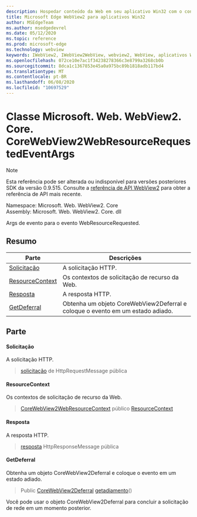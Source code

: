 ```yaml
---
description: Hospedar conteúdo da Web em seu aplicativo Win32 com o controle WebView2 do Microsoft Edge
title: Microsoft Edge WebView2 para aplicativos Win32
author: MSEdgeTeam
ms.author: msedgedevrel
ms.date: 05/12/2020
ms.topic: reference
ms.prod: microsoft-edge
ms.technology: webview
keywords: IWebView2, IWebView2WebView, webview2, WebView, aplicativos Win32, Win32, Edge, ICoreWebView2, ICoreWebView2Controller, controle do navegador, HTML Edge
ms.openlocfilehash: 072ce10e7ac1f34238278366c3e8799a3268cb0b
ms.sourcegitcommit: 8dca1c1367853e45a0a975bc89b1818adb117bd4
ms.translationtype: MT
ms.contentlocale: pt-BR
ms.lasthandoff: 06/08/2020
ms.locfileid: "10697529"
---
```

# Classe Microsoft. Web. WebView2. Core. CoreWebView2WebResourceRequestedEventArgs 

> [!NOTE]
> Esta referência pode ser alterada ou indisponível para versões posteriores SDK da versão 0.9.515. Consulte a [referência de API WebView2](../../../webview2-api-reference.md) para obter a referência de API mais recente.

Namespace: Microsoft. Web. WebView2. Core \
Assembly: Microsoft. Web. WebView2. Core. dll

Args de evento para o evento WebResourceRequested.

## Resumo

 Parte                        | Descrições
--------------------------------|---------------------------------------------
[Solicitação](#request) | A solicitação HTTP.
[ResourceContext](#resourcecontext) | Os contextos de solicitação de recurso da Web.
[Resposta](#response) | A resposta HTTP.
[GetDeferral](#getdeferral) | Obtenha um objeto CoreWebView2Deferral e coloque o evento em um estado adiado.

## Parte

#### Solicitação 

A solicitação HTTP.

> [solicitação](#request) de HttpRequestMessage pública

#### ResourceContext 

Os contextos de solicitação de recurso da Web.

> [CoreWebView2WebResourceContext](./namespace-microsoft-web-webview2-core.md) público [ResourceContext](#resourcecontext)

#### Resposta 

A resposta HTTP.

> [resposta](#response) HttpResponseMessage pública

#### GetDeferral 

Obtenha um objeto CoreWebView2Deferral e coloque o evento em um estado adiado.

> Public [CoreWebView2Deferral](microsoft-web-webview2-core-corewebview2deferral.md) [getadiamento](#getdeferral)()

Você pode usar o objeto CoreWebView2Deferral para concluir a solicitação de rede em um momento posterior.

